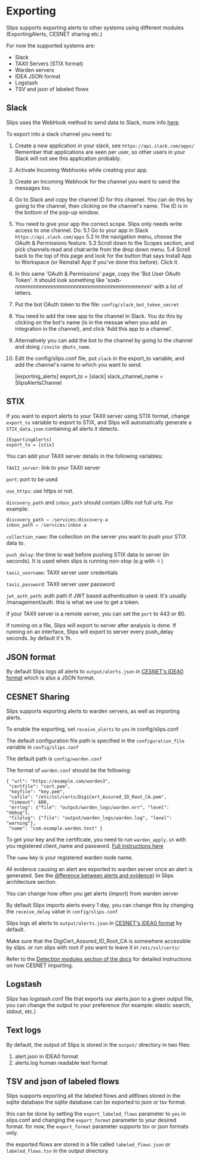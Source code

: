 # Exporting

Slips supports exporting alerts to other systems using different modules (ExportingAlerts, CESNET sharing etc.) 

For now the supported systems are:

- Slack
- TAXII Servers (STIX format)
- Warden servers
- IDEA JSON format
- Logstash
- TSV and json of labeled flows

## Slack
Slips uses the WebHook method to send data to Slack, more info [here](https://api.slack.com/messaging/webhooks).

To export into a slack channel you need to:

1. Create a new application in your slack, see `https://api.slack.com/apps/`
Remember that applications are seen per user, so other users in your Slack will not see this application probably.
2. Activate Incoming Webhooks while creating your app.
3. Create an Incoming Webhook for the channel you want to send the messages too.
4. Go to Slack and copy the channel ID for this channel.
You can do this by going to the channel, then clicking on the channel's name. The ID is in the bottom of the pop-up window.
5. You need to give your app the correct scope. Slips only needs write access to one channel. Do:
5.1 Go to your app in Slack `https://api.slack.com/apps`
5.2 In the navigation menu, choose the OAuth & Permissions feature.
5.3 Scroll down to the Scopes section, and pick channels:read and chat:write from the drop down menu.
5.4 Scroll back to the top of this page and look for the button that says Install App to Workspace (or Reinstall App if you've done this before). Click it.
6. In this same 'OAuth & Permissions' page, copy the 'Bot User OAuth Token'. It should look something like 'xoxb-nnnnnnnnnnnnnnnnnnnnnnnnnnnnnnnnnnnnnnnnnnnn' with a lot of letters.
7. Put the bot OAuth token to the file: ```config/slack_bot_token_secret```
8. You need to add the new app to the channel in Slack. You do this by clicking on the bot's name (is in the messae when you add an integration in the channel), and click 'Add this app to a channel'.
9. Alternatively you can add the bot to the channel by going to the channel and doing ```/invite @bots_name```.
9. Edit the config/slips.conf file, put `slack` in the export\_to variable, and add the channel's name to which you want to send.

    [exporting_alerts]
    export_to = [slack]
    slack_channel_name = SlipsAlertsChannel


## STIX

If you want to export alerts to your TAXII server using STIX format, change ```export_to``` variable to export to STIX, and Slips will automatically generate a 
```STIX_data.json``` containing all alerts it detects.


    [ExportingAlerts]
    export_to = [stix]


You can add your TAXII server details in the following variables:

```TAXII_server```: link to your TAXII server

```port```: port to be used

```use_https```: use https or not.

```discovery_path``` and ```inbox_path``` should contain URIs not full urls. For example:

```python
discovery_path = /services/discovery-a
inbox_path = /services/inbox-a
```

```collection_name```: the collection on the server you want to push your STIX data to.

```push_delay```: the time to wait before pushing STIX data to server (in seconds). 
It is used when slips is running non-stop (e.g with -i )

```taxii_username```: TAXII server user credentials

```taxii_password```: TAXII server user password

```jwt_auth_path```: auth path if JWT based authentication is used. It's usually /management/auth. this is what we 
use to get a token.


if your TAXII server is a remote server, you can set the ```port``` to 443 or 80.

If running on a file, Slips will export to server after analysis is done. 
If running on an interface, Slips will export to server every push_delay seconds. by default it's 1h. 

## JSON format


By default Slips logs all alerts to ```output/alerts.json``` in [CESNET's IDEA0 format](https://idea.cesnet.cz/en/index) which is also a JSON format.

## CESNET Sharing  
  
Slips supports exporting alerts to warden servers, as well as importing alerts.  
  
To enable the exporting, set ```receive_alerts``` to ```yes``` in config/slips.conf  
  
The default configuration file path is specified in the ```configuration_file``` variable in ```config/slips.conf```  
  
The default path is ```config/warden.conf```  
  
The format of ```warden.conf``` should be the following:  

  ```
 { "url": "https://example.com/warden3", 
   "certfile": "cert.pem", 
   "keyfile": "key.pem", 
   "cafile": "/etc/ssl/certs/DigiCert_Assured_ID_Root_CA.pem", 
   "timeout": 600, 
   "errlog": {"file": "output/warden_logs/warden.err", "level": "debug"}, 
   "filelog": {"file": "output/warden_logs/warden.log", "level": "warning"}, 
   "name": "com.example.warden.test" }  
```
To get your key and the certificate, you need to run ```warden_apply.sh``` with you registered client_name and password. [Full instructions here](https://warden.cesnet.cz/en/index)
  
The ```name``` key is your registered warden node name.   
  
All evidence causing an alert are exported to warden server once an alert is generated. 
See the [difference between alerts and evidence](https://stratospherelinuxips.readthedocs.io/en/develop/architecture.html)) in Slips architecture section.
  
You can change how often you get alerts (import) from warden server  
  
By default Slips imports alerts every 1 day, you can change this by changing the ```receive_delay``` value in ```config/slips.conf```

Slips logs all alerts to ```output/alerts.json``` in
[CESNET's IDEA0 format](https://idea.cesnet.cz/en/index) by default.

Make sure that the DigiCert_Assured_ID_Root_CA is somewhere accessible by slips. or run slips with 
root if you want to leave it in ```/etc/ssl/certs/```

Refer to the [Detection modules section of the docs](https://stratospherelinuxips.readthedocs.io/en/develop/detection_modules.html#cesnet-sharing-module) 
for detailed instructions on how CESNET importing.


## Logstash

Slips has logstash.conf file that exports our alerts.json to a given output file,
you can change the output to your preference (for example: elastic search, stdout, etc.)

## Text logs

By default, the output of Slips is stored in the ```output/``` directory in two files: 


1. alert.json in IDEA0 format
2. alerts.log human readable text format

## TSV and json of labeled flows

Slips supports exporting all the labeled flows and altflows stored in the sqlite database
the sqlite database can be exported to json or tsv format. 

this can be done by setting the ```export_labeled_flows``` parameter to ```yes``` in slips.conf and changing 
the ```export_format``` parameter to your desired format. 
for now, the ```export_format``` parameter supports tsv or json formats only.

the exported flows are stored in a file called ```labeled_flows.json``` or ```labeled_flows.tsv``` in the output directory.

